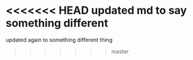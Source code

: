 <<<<<<< HEAD
updated md to say something different
=======
updated again to something different thing
>>>>>>> master
